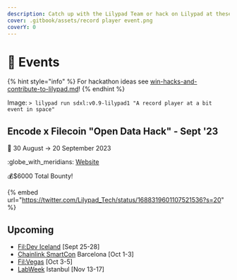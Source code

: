 ```yaml
---
description: Catch up with the Lilypad Team or hack on Lilypad at these events!
cover: .gitbook/assets/record player event.png
coverY: 0
---
```


# 📅 Events

{% hint style="info" %}
For hackathon ideas see [win-hacks-and-contribute-to-lilypad.md](lilypad-v1-testnet/win-hacks-and-contribute-to-lilypad.md "mention")!
{% endhint %}

Image: `> lilypad run sdxl:v0.9-lilypad1 "A record player at a bit event in space"`

## Encode x Filecoin "Open Data Hack" - Sept '23

:date: 30 August -> 20 September 2023

:globe\_with\_meridians: [Website](https://www.encode.club/open-data-hack)

:moneybag:$6000 Total Bounty!

{% embed url="https://twitter.com/Lilypad_Tech/status/1688319601107521536?s=20" %}

## Upcoming

* [Fil:Dev Iceland](https://fildev.io) \[Sept 25-28]
* [Chainlink SmartCon](https://smartcon.chain.link/) Barcelona \[Oct 1-3]
* [Fil:Vegas](https://fil-vegas.io) \[Oct 3-5]
* [LabWeek](https://twitter.com/protocollabs/status/1694728785189540063?s=20) Istanbul \[Nov 13-17]

